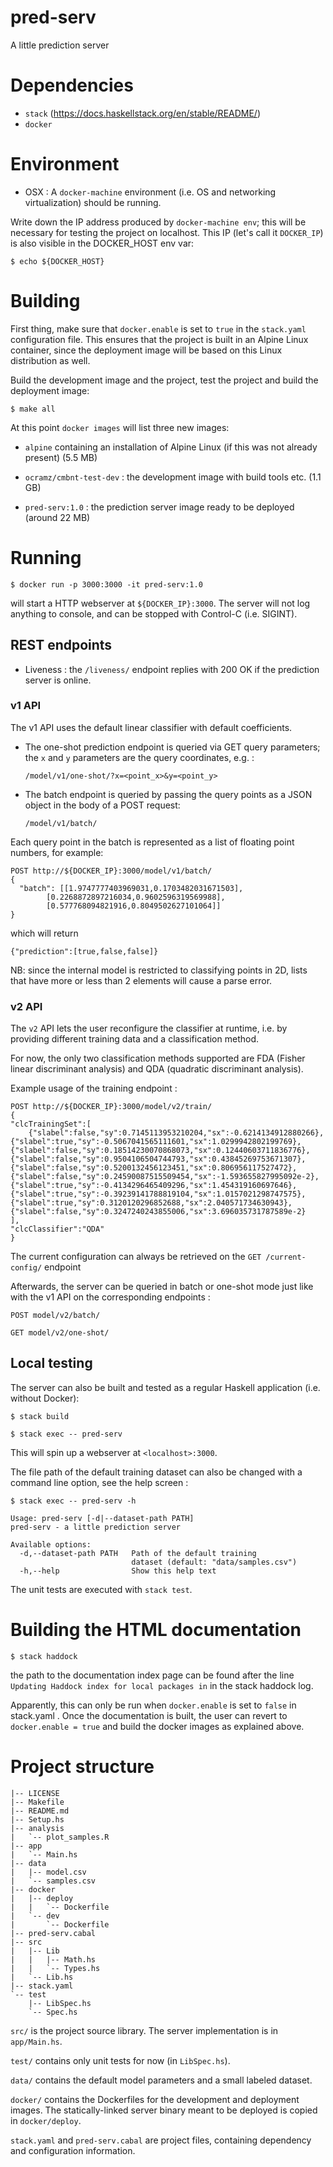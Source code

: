 # pred-serv

A little prediction server

# Dependencies

* `stack` (https://docs.haskellstack.org/en/stable/README/)
* `docker`


# Environment

* OSX : A `docker-machine` environment (i.e. OS and networking virtualization) should be running.

Write down the IP address produced by `docker-machine env`; this will be necessary for testing the project on localhost. This IP (let's call it `DOCKER_IP`) is also visible in the DOCKER_HOST env var:


    $ echo ${DOCKER_HOST}


# Building

First thing, make sure that `docker.enable` is set to `true` in the `stack.yaml` configuration file. This ensures that the project is built in an Alpine Linux container, since the deployment image will be based on this Linux distribution as well.

Build the development image and the project, test the project and build the deployment image:


    $ make all


At this point `docker images` will list three new images:

* `alpine` containing an installation of Alpine Linux (if this was not already present) (5.5 MB)

* `ocramz/cmbnt-test-dev` : the development image with build tools etc. (1.1 GB)

* `pred-serv:1.0` : the prediction server image ready to be deployed (around 22 MB)


# Running

    $ docker run -p 3000:3000 -it pred-serv:1.0

will start a HTTP webserver at `${DOCKER_IP}:3000`. The server will not log anything to console, and can be stopped with Control-C (i.e. SIGINT).

## REST endpoints

* Liveness : the `/liveness/` endpoint replies with 200 OK if the prediction server is online.

### v1 API

The v1 API uses the default linear classifier with default coefficients.

* The one-shot prediction endpoint is queried via GET query parameters; the `x` and `y` parameters are the query coordinates, e.g. : 

    `/model/v1/one-shot/?x=<point_x>&y=<point_y>`

* The batch endpoint is queried by passing the query points as a JSON object in the body of a POST request:

    `/model/v1/batch/`

Each query point in the batch is represented as a list of floating point numbers, for example:

    POST http://${DOCKER_IP}:3000/model/v1/batch/
    {
      "batch": [[1.9747777403969031,0.1703482031671503],
            [0.2268872897216034,0.9602596319569988],
            [0.577768094821916,0.8049502627101064]]
    }

which will return

    {"prediction":[true,false,false]}

NB: since the internal model is restricted to classifying points in 2D, lists that have more or less than 2 elements will cause a parse error.

### v2 API

The `v2` API lets the user reconfigure the classifier at runtime, i.e. by providing different training data and a classification method.

For now, the only two classification methods supported are FDA (Fisher linear discriminant analysis) and QDA (quadratic discriminant analysis).

Example usage of the training endpoint :

    POST http://${DOCKER_IP}:3000/model/v2/train/
    {
    "clcTrainingSet":[
        {"slabel":false,"sy":0.7145113953210204,"sx":-0.6214134912880266},
	{"slabel":true,"sy":-0.5067041565111601,"sx":1.0299942802199769},
	{"slabel":false,"sy":0.18514230070868073,"sx":0.12440603711836776},
	{"slabel":false,"sy":0.9504106504744793,"sx":0.43845269753671307},
	{"slabel":false,"sy":0.5200132456123451,"sx":0.806956117527472},
	{"slabel":false,"sy":0.24590087515509454,"sx":-1.593655827995092e-2},
	{"slabel":true,"sy":-0.4134296465409296,"sx":1.454319160697646},
	{"slabel":true,"sy":-0.39239141788819104,"sx":1.0157021298747575},
	{"slabel":true,"sy":0.3120120296852688,"sx":2.040571734630943},
	{"slabel":false,"sy":0.3247240243855006,"sx":3.696035731787589e-2}
	],
    "clcClassifier":"QDA"
    }

The current configuration can always be retrieved on the `GET /current-config/` endpoint

Afterwards, the server can be queried in batch or one-shot mode just like with the v1 API on the corresponding endpoints :

    POST model/v2/batch/

    GET model/v2/one-shot/


## Local testing

The server can also be built and tested as a regular Haskell application (i.e. without Docker):

    $ stack build

    $ stack exec -- pred-serv

This will spin up a webserver at `<localhost>:3000`.

The file path of the default training dataset can also be changed with a command line option, see the help screen :

    $ stack exec -- pred-serv -h

    Usage: pred-serv [-d|--dataset-path PATH]
    pred-serv - a little prediction server

    Available options:
      -d,--dataset-path PATH   Path of the default training
                               dataset (default: "data/samples.csv")
      -h,--help                Show this help text


The unit tests are executed with `stack test`.

# Building the HTML documentation


    $ stack haddock

the path to the documentation index page can be found after the line `Updating Haddock index for local packages in` in the stack haddock log.

Apparently, this can only be run when `docker.enable` is set to `false` in stack.yaml . Once the documentation is built, the user can revert to `docker.enable = true` and build the docker images as explained above.


# Project structure


    |-- LICENSE
    |-- Makefile
    |-- README.md
    |-- Setup.hs
    |-- analysis
    |   `-- plot_samples.R
    |-- app
    |   `-- Main.hs
    |-- data
    |   |-- model.csv
    |   `-- samples.csv
    |-- docker
    |   |-- deploy
    |   |   `-- Dockerfile
    |   `-- dev
    |       `-- Dockerfile
    |-- pred-serv.cabal
    |-- src
    |   |-- Lib
    |   |   |-- Math.hs
    |   |   `-- Types.hs
    |   `-- Lib.hs
    |-- stack.yaml
    `-- test
        |-- LibSpec.hs
        `-- Spec.hs

`src/` is the project source library. The server implementation is in `app/Main.hs`.

`test/` contains only unit tests for now (in `LibSpec.hs`).

`data/` contains the default model parameters and a small labeled dataset.

`docker/` contains the Dockerfiles for the development and deployment images. The statically-linked server binary meant to be deployed is copied in `docker/deploy`.

`stack.yaml` and `pred-serv.cabal` are project files, containing dependency and configuration information.